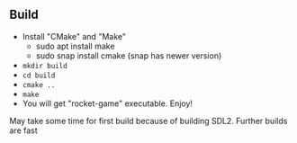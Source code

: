 ## Build
- Install "CMake" and "Make"
	* sudo apt install make
	* sudo snap install cmake (snap has newer version)
- ```mkdir build```
- ```cd build```
- ```cmake ..```
- ```make```
- You will get "rocket-game" executable. Enjoy!

May take some time for first build because of building SDL2. Further builds are fast
